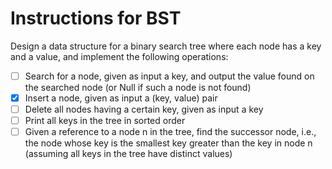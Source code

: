 # Instructions for BST
Design a data structure for a binary search tree where each node has a key and a value,
and implement the following operations:
- [ ] Search for a node, given as input a key, and output the value found on the
searched node (or Null if such a node is not found)
- [X] Insert a node, given as input a (key, value) pair
- [ ] Delete all nodes having a certain key, given as input a key
- [ ] Print all keys in the tree in sorted order
- [ ] Given a reference to a node n in the tree, find the successor node, i.e., the node
whose key is the smallest key greater than the key in node n (assuming all keys
in the tree have distinct values)